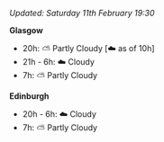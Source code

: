 *Updated: Saturday 11th February 19:30*

**Glasgow**

* 20h: :partly_sunny: Partly Cloudy [:cloud: as of 10h]
* 21h - 6h: :cloud: Cloudy
* 7h: :partly_sunny: Partly Cloudy

**Edinburgh**

* 20h - 6h: :cloud: Cloudy
* 7h: :partly_sunny: Partly Cloudy
